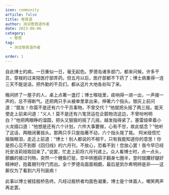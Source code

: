 ```yaml
---
icon: community
article: false
title: 卷首语
author: 测试卷首语作者
date: 2023-06-06
category:
  - 卷首
tag:
  - 测试卷首语作者

order: 1
---
```

<!-- more -->
自此博士的病，一日重似一日，毫无起色。罗德岛诸多部门，都来问候，许多干员，穿梭的过来陪医疗部弄药。但五月以后，医疗部都不下药了；博士病重得一连三天不能说话，把外勤的干员们，都从这片大地各处叫了来。

晚间挤了一屋子的人，桌上点著一盏灯；博士喉咙里，痰响得一进一出，一声接一声的，总不得断气。还把两只手从被单里拿出来，伸著六个指头。银灰上前问道：“盟友！你莫不是还有六个干员事物，不曾交代？”他就把头摇了两三摇。能天使走上前来问道：“义人！莫不是还有六笔货运在企鹅物流这边，不曾吩咐明白？”他把两眼睁的溜圆，把头又狠狠的摇了几摇，越发指得紧了。塞雷娅牵着小火龙插口道：“他想是还有六个计划，六件大事要做，心有不甘，故此惦念？”他听了这话，两眼闭著摇头。那两只手只是指著不动，六个指头晃了晃。
阿米娅慌忙揩揩眼泪，走近上前道：“博士！别人都说的不相干，只有我能知道你的意思！你是担心见不到那《回归线》的六月刊，不放心，恐看不到！您放心罢！我今早已经托安洁莉娅取回来了。”说罢，忙走上前将六月刊递上。众人看博士时，点一点头，颤巍的接过刊物，突然一个鲤鱼打挺，空中转圈鹞子翻身七圈半，登时就腰好腿好精神好，抱着期刊夺门而出。全个罗德岛面面相觑，最后是凯尔希明辨是非——这厮仅为了看到六月刊装病！

此事以博士被挂舰桥告终。凡经过舰桥者均面色凝重，博士是个体面人，嘲笑两声再走罢。<eod />